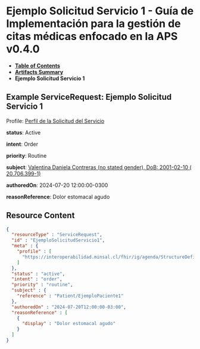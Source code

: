 # Ejemplo Solicitud Servicio 1 - Guía de Implementación para la gestión de citas médicas enfocado en la APS v0.4.0

* [**Table of Contents**](toc.md)
* [**Artifacts Summary**](artifacts.md)
* **Ejemplo Solicitud Servicio 1**

## Example ServiceRequest: Ejemplo Solicitud Servicio 1

Profile: [Perfil de la Solicitud del Servicio](StructureDefinition-SolicitudServicio.md)

**status**: Active

**intent**: Order

**priority**: Routine

**subject**: [Valentina Daniela Contreras (no stated gender), DoB: 2001-02-10 ( 20.706.399-1)](Patient-EjemploPaciente1.md)

**authoredOn**: 2024-07-20 12:00:00-0300

**reasonReference**: Dolor estomacal agudo



## Resource Content

```json
{
  "resourceType" : "ServiceRequest",
  "id" : "EjemploSolicitudServicio1",
  "meta" : {
    "profile" : [
      "https://interoperabilidad.minsal.cl/fhir/ig/agenda/StructureDefinition/SolicitudServicio"
    ]
  },
  "status" : "active",
  "intent" : "order",
  "priority" : "routine",
  "subject" : {
    "reference" : "Patient/EjemploPaciente1"
  },
  "authoredOn" : "2024-07-20T12:00:00-03:00",
  "reasonReference" : [
    {
      "display" : "Dolor estomacal agudo"
    }
  ]
}

```
